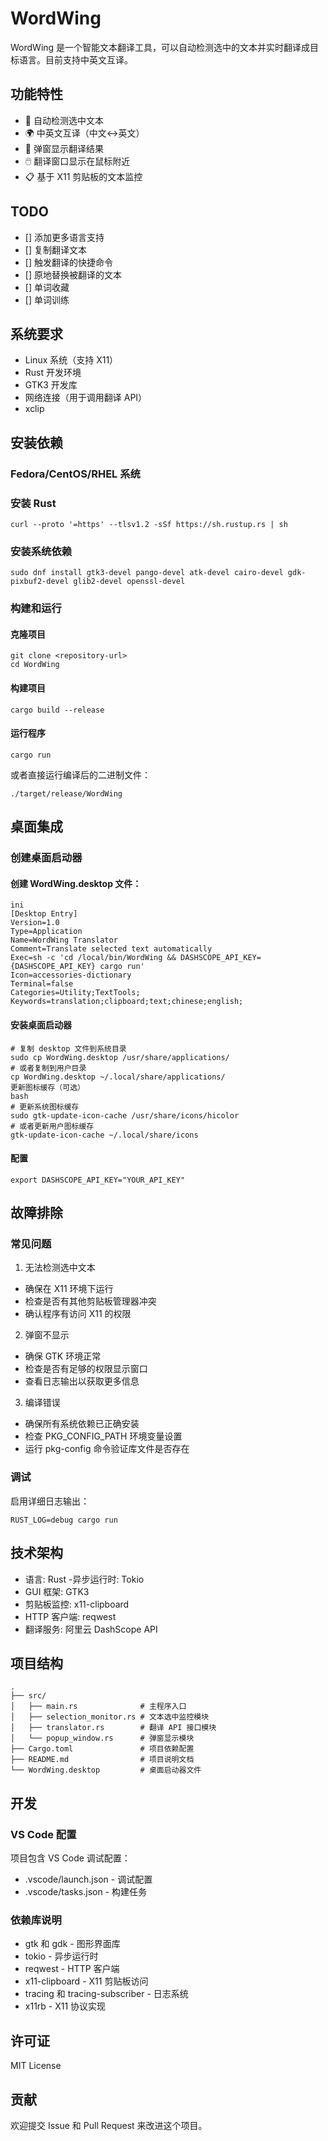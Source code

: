 # WordWing

WordWing 是一个智能文本翻译工具，可以自动检测选中的文本并实时翻译成目标语言。目前支持中英文互译。

## 功能特性

- 🔄 自动检测选中文本
- 🌍 中英文互译（中文↔英文）
- 💬 弹窗显示翻译结果
- 🖱️ 翻译窗口显示在鼠标附近
- 📋 基于 X11 剪贴板的文本监控

## TODO
- [] 添加更多语言支持
- [] 复制翻译文本
- [] 触发翻译的快捷命令
- [] 原地替换被翻译的文本
- [] 单词收藏
- [] 单词训练
## 系统要求

- Linux 系统（支持 X11）
- Rust 开发环境
- GTK3 开发库
- 网络连接（用于调用翻译 API）
- xclip

## 安装依赖

###  Fedora/CentOS/RHEL 系统
### 安装 Rust
```
curl --proto '=https' --tlsv1.2 -sSf https://sh.rustup.rs | sh
```
### 安装系统依赖
```
sudo dnf install gtk3-devel pango-devel atk-devel cairo-devel gdk-pixbuf2-devel glib2-devel openssl-devel
```
### 构建和运行
#### 克隆项目
```
git clone <repository-url>
cd WordWing
```
#### 构建项目
```
cargo build --release
```

#### 运行程序
```
cargo run
```
或者直接运行编译后的二进制文件：
```
./target/release/WordWing
```

## 桌面集成
### 创建桌面启动器
#### 创建 WordWing.desktop 文件：
```
ini
[Desktop Entry]
Version=1.0
Type=Application
Name=WordWing Translator
Comment=Translate selected text automatically
Exec=sh -c 'cd /local/bin/WordWing && DASHSCOPE_API_KEY={DASHSCOPE_API_KEY} cargo run'
Icon=accessories-dictionary
Terminal=false
Categories=Utility;TextTools;
Keywords=translation;clipboard;text;chinese;english;
```
#### 安装桌面启动器
```
# 复制 desktop 文件到系统目录
sudo cp WordWing.desktop /usr/share/applications/
# 或者复制到用户目录
cp WordWing.desktop ~/.local/share/applications/
更新图标缓存（可选）
bash
# 更新系统图标缓存
sudo gtk-update-icon-cache /usr/share/icons/hicolor
# 或者更新用户图标缓存
gtk-update-icon-cache ~/.local/share/icons
```
#### 配置
```
export DASHSCOPE_API_KEY="YOUR_API_KEY"
```

## 故障排除
### 常见问题
1. 无法检测选中文本

- 确保在 X11 环境下运行
- 检查是否有其他剪贴板管理器冲突
- 确认程序有访问 X11 的权限
2.  弹窗不显示

- 确保 GTK 环境正常
- 检查是否有足够的权限显示窗口
- 查看日志输出以获取更多信息
3. 编译错误

- 确保所有系统依赖已正确安装
- 检查 PKG_CONFIG_PATH 环境变量设置
- 运行 pkg-config 命令验证库文件是否存在
### 调试
启用详细日志输出：

```
RUST_LOG=debug cargo run
```
## 技术架构
- 语言: Rust
-异步运行时: Tokio
- GUI 框架: GTK3
- 剪贴板监控: x11-clipboard
- HTTP 客户端: reqwest
- 翻译服务: 阿里云 DashScope API

## 项目结构
```
.
├── src/
│   ├── main.rs              # 主程序入口
│   ├── selection_monitor.rs # 文本选中监控模块
│   ├── translator.rs        # 翻译 API 接口模块
│   └── popup_window.rs      # 弹窗显示模块
├── Cargo.toml               # 项目依赖配置
├── README.md                # 项目说明文档
└── WordWing.desktop         # 桌面启动器文件
```
## 开发
### VS Code 配置

项目包含 VS Code 调试配置：

- .vscode/launch.json - 调试配置
- .vscode/tasks.json - 构建任务

### 依赖库说明
- gtk 和 gdk - 图形界面库
- tokio - 异步运行时
- reqwest - HTTP 客户端
- x11-clipboard - X11 剪贴板访问
- tracing 和 tracing-subscriber - 日志系统
- x11rb - X11 协议实现

## 许可证

MIT License

## 贡献

欢迎提交 Issue 和 Pull Request 来改进这个项目。